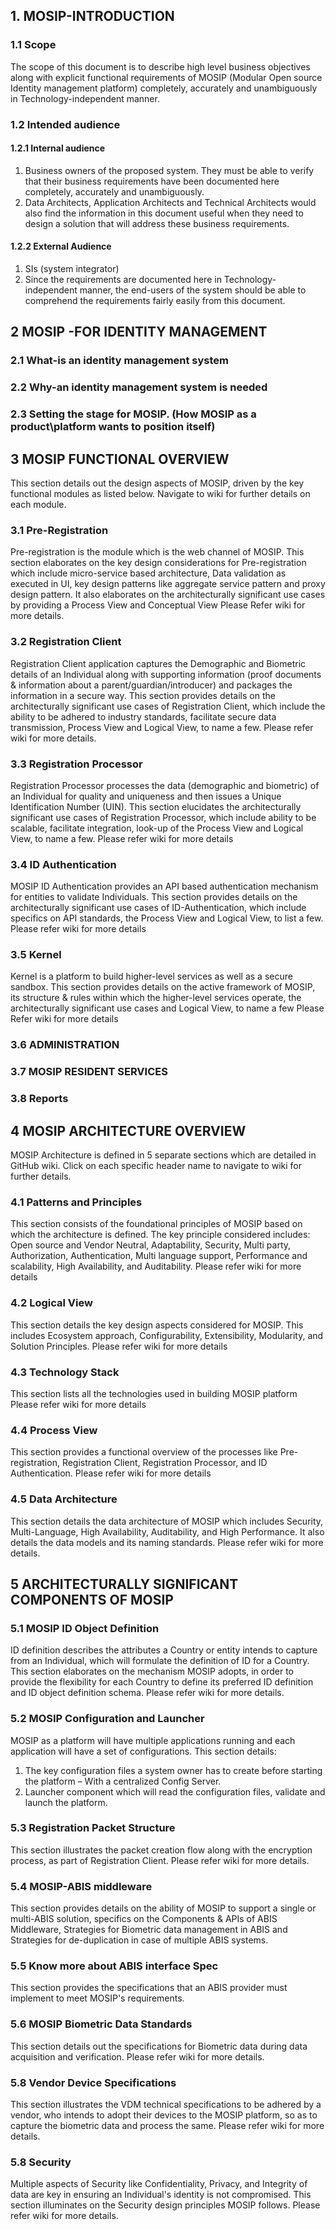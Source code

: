 ## 1. MOSIP-INTRODUCTION
### 1.1	Scope
The scope of this document is to describe high level business objectives along with explicit functional requirements of MOSIP (Modular Open source Identity management platform) completely, accurately and unambiguously in Technology-independent manner.
### 1.2	Intended audience
#### 1.2.1	Internal audience
1. Business owners of the proposed system. They must be able to verify that their business requirements have been documented here completely, accurately and unambiguously.
1. Data Architects, Application Architects and Technical Architects would also find the information in this document useful when they need to design a solution that will address these business requirements.

#### 1.2.2	External Audience
1. SIs (system integrator)
1. Since the requirements are documented here in Technology-independent manner, the end-users of the system should be able to comprehend the requirements fairly easily from this document.
## 2	MOSIP -FOR IDENTITY MANAGEMENT
### 2.1	What-is an identity management system
### 2.2	Why-an identity management system is needed
### 2.3	Setting the stage for MOSIP. (How MOSIP as a product\platform wants to position itself)

## 3	MOSIP FUNCTIONAL OVERVIEW
This section details out the design aspects of MOSIP, driven by the key functional modules as listed below. Navigate to wiki for further details on each module.
### 3.1 Pre-Registration
Pre-registration is the module which is the web channel of MOSIP. This section elaborates on the key design considerations for Pre-registration which include micro-service based architecture, Data validation as executed in UI, key design patterns like aggregate service pattern and proxy design pattern. It also elaborates on the architecturally significant use cases by providing a Process View and Conceptual View
Please Refer wiki for more details.
### 3.2 Registration Client
Registration Client application captures the Demographic and Biometric details of an Individual along with supporting information (proof documents & information about a parent/guardian/introducer) and packages the information in a secure way. This section provides details on the architecturally significant use cases of Registration Client, which include the ability to be adhered to industry standards, facilitate secure data transmission, Process View and Logical View, to name a few.
Please refer wiki for more details.

### 3.3 Registration Processor
Registration Processor processes the data (demographic and biometric) of an Individual for quality and uniqueness and then issues a Unique Identification Number (UIN). This section elucidates the architecturally significant use cases of Registration Processor, which include ability to be scalable, facilitate integration, look-up of the Process View and Logical View, to name a few.
Please refer wiki for more details

### 3.4 ID Authentication

MOSIP ID Authentication provides an API based authentication mechanism for entities to validate Individuals. This section provides details on the architecturally significant use cases of ID-Authentication, which include specifics on API standards, the Process View and Logical View, to list a few.
Please refer wiki for more details
### 3.5 Kernel
Kernel is a platform to build higher-level services as well as a secure sandbox. This section provides details on the active framework of MOSIP, its structure & rules within which the higher-level services operate, the architecturally significant use cases and Logical View, to name a few
Please Refer wiki for more details

### 3.6 ADMINISTRATION
### 3.7 MOSIP RESIDENT SERVICES
### 3.8 Reports
## 4	MOSIP ARCHITECTURE OVERVIEW
MOSIP Architecture is defined in 5 separate sections which are detailed in GitHub wiki. Click on each specific header name to navigate to wiki for further details.
### 4.1 Patterns and Principles
This section consists of the foundational principles of MOSIP based on which the architecture is defined. The key principle considered includes: Open source and Vendor Neutral, Adaptability, Security, Multi party, Authorization, Authentication, Multi language support, Performance and scalability, High Availability, and Auditability.
Please refer wiki for more details
### 4.2 Logical View
This section details the key design aspects considered for MOSIP. This includes Ecosystem approach, Configurability, Extensibility, Modularity, and Solution Principles. Please refer wiki for more details
### 4.3 Technology Stack
This section lists all the technologies used in building MOSIP platform
Please refer wiki for more details
### 4.4 Process View
This section provides a functional overview of the processes like Pre-registration, Registration Client, Registration Processor, and ID Authentication.
Please refer wiki for more details
### 4.5 Data Architecture
This section details the data architecture of MOSIP which includes Security, Multi-Language, High Availability, Auditability, and High Performance. It also details the data models and its naming standards. Please refer wiki for more details.

## 5	ARCHITECTURALLY SIGNIFICANT COMPONENTS OF MOSIP
### 5.1 MOSIP ID Object Definition
ID definition describes the attributes a Country or entity intends to capture from an Individual, which will formulate the definition of ID for a Country. This section elaborates on the mechanism MOSIP adopts, in order to provide the flexibility for each Country to define its preferred ID definition and ID object definition schema.
Please refer wiki for more details.
### 5.2 MOSIP Configuration and Launcher
MOSIP as a platform will have multiple applications running and each application will have a set of configurations.
This section details:
1. The key configuration files a system owner has to create before starting the platform – With a centralized Config Server.
1. Launcher component which will read the configuration files, validate and launch the platform.

### 5.3 Registration Packet Structure
This section illustrates the packet creation flow along with the encryption process, as part of Registration Client.
Please refer wiki for more details.
### 5.4 MOSIP-ABIS middleware
This section provides details on the ability of MOSIP to support a single or multi-ABIS solution, specifics on the Components & APIs of ABIS Middleware, Strategies for Biometric data management in ABIS and Strategies for de-duplication in case of multiple ABIS systems.

### 5.5 Know more about ABIS interface Spec
This section provides the specifications that an ABIS provider must implement to meet MOSIP's requirements.


### 5.6 MOSIP Biometric Data Standards
This section details out the specifications for Biometric data during data acquisition and verification. Please refer wiki for more details.
### 5.8	Vendor Device Specifications
This section illustrates the VDM technical specifications to be adhered by a vendor, who intends to adopt their devices to the MOSIP platform, so as to capture the biometric data and process the same. Please refer wiki for more details.
### 5.8 Security 
Multiple aspects of Security like Confidentiality, Privacy, and Integrity of data are key in ensuring an Individual's identity is not compromised. This section illuminates on the Security design principles MOSIP follows. Please refer wiki for more details.
